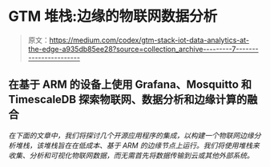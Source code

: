 # GTM 堆栈:边缘的物联网数据分析

> 原文：<https://medium.com/codex/gtm-stack-iot-data-analytics-at-the-edge-a935db85ee28?source=collection_archive---------7----------------------->

## 在基于 ARM 的设备上使用 Grafana、Mosquitto 和 TimescaleDB 探索物联网、数据分析和边缘计算的融合

*在下面的文章中，我们将探讨几个开源应用程序的集成，以构建一个物联网边缘分析堆栈，该堆栈旨在在低成本、基于 ARM 的边缘节点上运行。我们将使用堆栈来收集、分析和可视化物联网数据，而无需首先将数据传输到云或其他外部系统。*